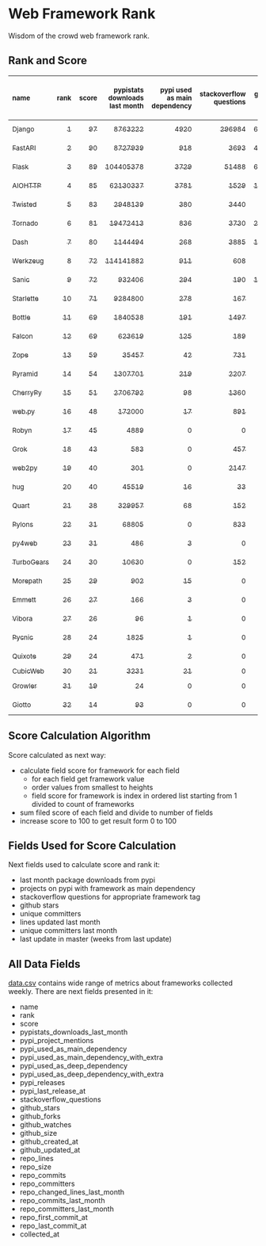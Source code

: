 # Web Framework Rank
Wisdom of the crowd web framework rank.

## Rank and Score
<sub>name</sub> | <sub>rank</sub> | <sub>score</sub> | <sub>pypistats downloads last month</sub> | <sub>pypi used as main dependency</sub> | <sub>stackoverflow questions</sub> | <sub>github stars</sub> | <sub>repo unique committers</sub> | <sub>repo changed lines last month</sub> | <sub>repo unique committers last month</sub> | <sub>repo last commit</sub>
:--- | ---: | ---: | ---: | ---: | ---: | ---: | ---: | ---: | ---: | ---:
[<sub>Django</sub>](https://github.com/django/django "first commit: 2005-07-13") | [<sub>1</sub>](# "  +0 last week") | [<sub>97</sub>](# "  +2 last week") | [<sub>8763222</sub>](# "  #6 in pypistats downloads last month +2.29% last week") | [<sub>4920</sub>](# "  #1 in pypi used as main dependency +0.39% last week") | [<sub>296984</sub>](# "  #1 in stackoverflow questions +0.13% last week") | [<sub>66325</sub>](# "  #1 in github stars +0.23% last week") | [<sub>2756</sub>](# "  #1 in repo unique committers +0.22% last week") | [<sub>2819</sub>](# "  #3 in repo changed lines last month -24.79% last week") | [<sub>35</sub>](# "  #2 in repo unique committers last month +9.38% last week") | [<sub>2022-09-17</sub>](# "▲ #1 in repo last commit 1 week ago")
[<sub>FastAPI</sub>](https://github.com/tiangolo/fastapi "first commit: 2018-12-05; uses: Starlette") | [<sub>2</sub>](# "  +0 last week") | [<sub>90</sub>](# "  +0 last week") | [<sub>8727939</sub>](# "  #7 in pypistats downloads last month +4.93% last week") | [<sub>918</sub>](# "  #4 in pypi used as main dependency +0.99% last week") | [<sub>3693</sub>](# "  #5 in stackoverflow questions +1.37% last week") | [<sub>49545</sub>](# "  #3 in github stars +0.52% last week") | [<sub>399</sub>](# "  #6 in repo unique committers +0.25% last week") | [<sub>3196</sub>](# "  #2 in repo changed lines last month -29.4% last week") | [<sub>62</sub>](# "  #1 in repo unique committers last month -17.33% last week") | [<sub>2022-09-15</sub>](# "▼ #3 in repo last commit 1 week ago")
[<sub>Flask</sub>](https://github.com/pallets/flask "first commit: 2010-04-06; uses: Werkzeug") | [<sub>3</sub>](# "  +0 last week") | [<sub>89</sub>](# "  +2 last week") | [<sub>104405378</sub>](# "  #2 in pypistats downloads last month +4.1% last week") | [<sub>3729</sub>](# "  #3 in pypi used as main dependency +0.43% last week") | [<sub>51488</sub>](# "  #2 in stackoverflow questions +0.14% last week") | [<sub>60559</sub>](# "  #2 in github stars +0.12% last week") | [<sub>810</sub>](# "  #2 in repo unique committers +0.25% last week") | [<sub>142</sub>](# "▲ #13 in repo changed lines last month +59.55% last week") | [<sub>7</sub>](# "  #5 in repo unique committers last month +0.0% last week") | [<sub>2022-09-14</sub>](# "▲ #3 in repo last commit 1 week ago")
[<sub>AIOHTTP</sub>](https://github.com/aio-libs/aiohttp "first commit: 2013-10-01") | [<sub>4</sub>](# "  +0 last week") | [<sub>85</sub>](# "  -1 last week") | [<sub>62130337</sub>](# "  #3 in pypistats downloads last month +4.44% last week") | [<sub>3781</sub>](# "  #2 in pypi used as main dependency +0.77% last week") | [<sub>1529</sub>](# "  #9 in stackoverflow questions +0.46% last week") | [<sub>12829</sub>](# "  #7 in github stars +0.19% last week") | [<sub>669</sub>](# "  #3 in repo unique committers +0.0% last week") | [<sub>1953</sub>](# "  #5 in repo changed lines last month +3.99% last week") | [<sub>3</sub>](# "  #9 in repo unique committers last month +0.0% last week") | [<sub>2022-09-13</sub>](# "▼ #3 in repo last commit 1 week ago")
[<sub>Twisted</sub>](https://github.com/twisted/twisted "first commit: 2001-07-09") | [<sub>5</sub>](# "  +0 last week") | [<sub>83</sub>](# "  +1 last week") | [<sub>2948139</sub>](# "  #8 in pypistats downloads last month +2.79% last week") | [<sub>380</sub>](# "  #7 in pypi used as main dependency +0.26% last week") | [<sub>3440</sub>](# "  #6 in stackoverflow questions +0.06% last week") | [<sub>4748</sub>](# "  #15 in github stars +0.19% last week") | [<sub>288</sub>](# "  #9 in repo unique committers +0.0% last week") | [<sub>15684</sub>](# "  #1 in repo changed lines last month +27.16% last week") | [<sub>8</sub>](# "▼ #4 in repo unique committers last month -11.11% last week") | [<sub>2022-09-17</sub>](# "▲ #1 in repo last commit 1 week ago")
[<sub>Tornado</sub>](https://github.com/tornadoweb/tornado "first commit: 2009-09-09") | [<sub>6</sub>](# "  +0 last week") | [<sub>81</sub>](# "  +1 last week") | [<sub>19472413</sub>](# "  #4 in pypistats downloads last month +1.67% last week") | [<sub>836</sub>](# "  #6 in pypi used as main dependency +0.24% last week") | [<sub>3730</sub>](# "  #4 in stackoverflow questions +0.03% last week") | [<sub>20742</sub>](# "  #4 in github stars +0.05% last week") | [<sub>443</sub>](# "  #5 in repo unique committers +0.0% last week") | [<sub>189</sub>](# "▲ #12 in repo changed lines last month +0.0% last week") | [<sub>4</sub>](# "▲ #6 in repo unique committers last month +0.0% last week") | [<sub>2022-08-26</sub>](# "  #15 in repo last commit 4 weeks ago")
[<sub>Dash</sub>](https://github.com/plotly/dash "first commit: 2015-04-10") | [<sub>7</sub>](# "  +0 last week") | [<sub>80</sub>](# "  +0 last week") | [<sub>1144494</sub>](# "  #12 in pypistats downloads last month +7.75% last week") | [<sub>268</sub>](# "  #10 in pypi used as main dependency +0.0% last week") | [<sub>3885</sub>](# "  #3 in stackoverflow questions +0.26% last week") | [<sub>17335</sub>](# "  #5 in github stars +0.3% last week") | [<sub>151</sub>](# "  #15 in repo unique committers +1.34% last week") | [<sub>2713</sub>](# "  #4 in repo changed lines last month -0.8% last week") | [<sub>10</sub>](# "▲ #3 in repo unique committers last month +25.0% last week") | [<sub>2022-09-16</sub>](# "▼ #3 in repo last commit 1 week ago")
[<sub>Werkzeug</sub>](https://github.com/pallets/werkzeug "first commit: 2007-05-04; used by: Flask and Quart") | [<sub>8</sub>](# "▲ +1 last week") | [<sub>72</sub>](# "▲ +0 last week") | [<sub>114141882</sub>](# "  #1 in pypistats downloads last month +4.78% last week") | [<sub>911</sub>](# "  #5 in pypi used as main dependency +0.44% last week") | [<sub>608</sub>](# "  #15 in stackoverflow questions -0.16% last week") | [<sub>6174</sub>](# "  #12 in github stars +0.05% last week") | [<sub>468</sub>](# "  #4 in repo unique committers +0.0% last week") | [<sub>2</sub>](# "▲ #15 in repo changed lines last month +0.0% last week") | [<sub>1</sub>](# "▲ #14 in repo unique committers last month +0.0% last week") | [<sub>2022-09-01</sub>](# "▼ #13 in repo last commit 3 weeks ago")
[<sub>Sanic</sub>](https://github.com/sanic-org/sanic "first commit: 2016-05-26") | [<sub>9</sub>](# "▲ +2 last week") | [<sub>72</sub>](# "▲ +2 last week") | [<sub>932406</sub>](# "  #13 in pypistats downloads last month -0.81% last week") | [<sub>294</sub>](# "  #8 in pypi used as main dependency +0.34% last week") | [<sub>190</sub>](# "  #17 in stackoverflow questions +0.0% last week") | [<sub>16468</sub>](# "  #6 in github stars +0.12% last week") | [<sub>356</sub>](# "  #8 in repo unique committers +0.28% last week") | [<sub>228</sub>](# "  #11 in repo changed lines last month -19.43% last week") | [<sub>3</sub>](# "  #9 in repo unique committers last month +0.0% last week") | [<sub>2022-09-15</sub>](# "▲ #3 in repo last commit 1 week ago")
[<sub>Starlette</sub>](https://github.com/encode/starlette "first commit: 2018-06-25; used by: FastAPI") | [<sub>10</sub>](# "▼ -2 last week") | [<sub>71</sub>](# "▼ -3 last week") | [<sub>9284800</sub>](# "  #5 in pypistats downloads last month +3.59% last week") | [<sub>278</sub>](# "  #9 in pypi used as main dependency +1.09% last week") | [<sub>167</sub>](# "  #19 in stackoverflow questions +0.6% last week") | [<sub>7394</sub>](# "  #10 in github stars +0.38% last week") | [<sub>220</sub>](# "  #12 in repo unique committers +0.0% last week") | [<sub>1080</sub>](# "  #8 in repo changed lines last month -0.55% last week") | [<sub>4</sub>](# "  #6 in repo unique committers last month -20.0% last week") | [<sub>2022-09-08</sub>](# "▼ #11 in repo last commit 2 weeks ago")
[<sub>Bottle</sub>](https://github.com/bottlepy/bottle "first commit: 2009-06-30") | [<sub>11</sub>](# "▼ -1 last week") | [<sub>69</sub>](# "▼ -2 last week") | [<sub>1840538</sub>](# "  #10 in pypistats downloads last month +2.04% last week") | [<sub>191</sub>](# "  #12 in pypi used as main dependency +0.0% last week") | [<sub>1497</sub>](# "  #10 in stackoverflow questions +0.07% last week") | [<sub>7736</sub>](# "  #9 in github stars +0.08% last week") | [<sub>231</sub>](# "  #11 in repo unique committers +0.0% last week") | [<sub>18</sub>](# "▲ #14 in repo changed lines last month +0.0% last week") | [<sub>3</sub>](# "  #9 in repo unique committers last month +0.0% last week") | [<sub>2022-09-05</sub>](# "▼ #11 in repo last commit 2 weeks ago")
[<sub>Falcon</sub>](https://github.com/falconry/falcon "first commit: 2012-12-06; used by: hug") | [<sub>12</sub>](# "  +0 last week") | [<sub>69</sub>](# "  +3 last week") | [<sub>623619</sub>](# "  #14 in pypistats downloads last month +2.17% last week") | [<sub>125</sub>](# "  #13 in pypi used as main dependency +0.81% last week") | [<sub>189</sub>](# "  #18 in stackoverflow questions +0.0% last week") | [<sub>8883</sub>](# "  #8 in github stars +0.11% last week") | [<sub>199</sub>](# "  #13 in repo unique committers +0.0% last week") | [<sub>779</sub>](# "  #9 in repo changed lines last month +3.45% last week") | [<sub>4</sub>](# "▲ #6 in repo unique committers last month +0.0% last week") | [<sub>2022-09-16</sub>](# "▲ #3 in repo last commit 1 week ago")
[<sub>Zope</sub>](https://github.com/zopefoundation/Zope "first commit: 1996-06-17") | [<sub>13</sub>](# "  +0 last week") | [<sub>59</sub>](# "  -1 last week") | [<sub>35457</sub>](# "  #19 in pypistats downloads last month +13.97% last week") | [<sub>42</sub>](# "  #16 in pypi used as main dependency +0.0% last week") | [<sub>731</sub>](# "  #14 in stackoverflow questions +0.0% last week") | [<sub>298</sub>](# "  #24 in github stars +0.68% last week") | [<sub>172</sub>](# "  #14 in repo unique committers +0.0% last week") | [<sub>241</sub>](# "▲ #10 in repo changed lines last month +0.0% last week") | [<sub>3</sub>](# "  #9 in repo unique committers last month +0.0% last week") | [<sub>2022-09-10</sub>](# "▼ #3 in repo last commit 2 weeks ago")
[<sub>Pyramid</sub>](https://github.com/Pylons/pyramid "first commit: 2008-07-04; used by: CubicWeb") | [<sub>14</sub>](# "  +0 last week") | [<sub>54</sub>](# "  +0 last week") | [<sub>1307701</sub>](# "  #11 in pypistats downloads last month -5.49% last week") | [<sub>219</sub>](# "  #11 in pypi used as main dependency +0.0% last week") | [<sub>2207</sub>](# "  #7 in stackoverflow questions -0.05% last week") | [<sub>3693</sub>](# "  #16 in github stars -0.03% last week") | [<sub>358</sub>](# "  #7 in repo unique committers +0.0% last week") | [<sub>0</sub>](# "▲ #16 in repo changed lines last month +100% last week") | [<sub>0</sub>](# "▲ #16 in repo unique committers last month +100% last week") | [<sub>2022-03-13</sub>](# "  #25 in repo last commit 27 weeks ago")
[<sub>CherryPy</sub>](https://github.com/cherrypy/cherrypy "first commit: 2004-11-20") | [<sub>15</sub>](# "  +0 last week") | [<sub>51</sub>](# "  +1 last week") | [<sub>2706792</sub>](# "  #9 in pypistats downloads last month +14.82% last week") | [<sub>98</sub>](# "  #14 in pypi used as main dependency +1.03% last week") | [<sub>1360</sub>](# "  #11 in stackoverflow questions +0.0% last week") | [<sub>1586</sub>](# "  #18 in github stars +0.25% last week") | [<sub>145</sub>](# "  #16 in repo unique committers +0.0% last week") | [<sub>0</sub>](# "▲ #16 in repo changed lines last month +100% last week") | [<sub>0</sub>](# "▲ #16 in repo unique committers last month +100% last week") | [<sub>2022-07-17</sub>](# "  #18 in repo last commit 9 weeks ago")
[<sub>web.py</sub>](https://github.com/webpy/webpy "first commit: 1970-01-01") | [<sub>16</sub>](# "  +0 last week") | [<sub>48</sub>](# "  +1 last week") | [<sub>172000</sub>](# "  #16 in pypistats downloads last month +3.95% last week") | [<sub>17</sub>](# "  #18 in pypi used as main dependency +0.0% last week") | [<sub>891</sub>](# "  #12 in stackoverflow questions +0.0% last week") | [<sub>5728</sub>](# "  #13 in github stars +0.02% last week") | [<sub>94</sub>](# "  #18 in repo unique committers +0.0% last week") | [<sub>0</sub>](# "▲ #16 in repo changed lines last month +100% last week") | [<sub>0</sub>](# "▲ #16 in repo unique committers last month +100% last week") | [<sub>2022-07-31</sub>](# "  #17 in repo last commit 7 weeks ago")
[<sub>Robyn</sub>](https://github.com/sansyrox/robyn "first commit: 2021-05-22") | [<sub>17</sub>](# "  +0 last week") | [<sub>45</sub>](# "  +0 last week") | [<sub>4889</sub>](# "  #21 in pypistats downloads last month -4.34% last week") | [<sub>0</sub>](# "  #26 in pypi used as main dependency +100% last week") | [<sub>0</sub>](# "  #23 in stackoverflow questions +100% last week") | [<sub>1511</sub>](# "  #19 in github stars +1.07% last week") | [<sub>21</sub>](# "  #27 in repo unique committers +0.0% last week") | [<sub>1533</sub>](# "  #7 in repo changed lines last month +1.59% last week") | [<sub>2</sub>](# "  #13 in repo unique committers last month +0.0% last week") | [<sub>2022-09-14</sub>](# "▼ #3 in repo last commit 1 week ago")
[<sub>Grok</sub>](https://github.com/zopefoundation/grok "first commit: 2006-10-14") | [<sub>18</sub>](# "  +0 last week") | [<sub>43</sub>](# "  +1 last week") | [<sub>583</sub>](# "▲ #25 in pypistats downloads last month +37.5% last week") | [<sub>0</sub>](# "  #26 in pypi used as main dependency +100% last week") | [<sub>457</sub>](# "  #16 in stackoverflow questions -0.22% last week") | [<sub>20</sub>](# "  #30 in github stars +0.0% last week") | [<sub>41</sub>](# "  #21 in repo unique committers +0.0% last week") | [<sub>1826</sub>](# "  #6 in repo changed lines last month +0.0% last week") | [<sub>1</sub>](# "▲ #14 in repo unique committers last month +0.0% last week") | [<sub>2022-09-01</sub>](# "▼ #13 in repo last commit 3 weeks ago")
[<sub>web2py</sub>](https://github.com/web2py/web2py "first commit: 2011-11-23") | [<sub>19</sub>](# "▲ +1 last week") | [<sub>40</sub>](# "▲ +0 last week") | [<sub>301</sub>](# "  #28 in pypistats downloads last month -7.1% last week") | [<sub>0</sub>](# "  #26 in pypi used as main dependency +100% last week") | [<sub>2147</sub>](# "  #8 in stackoverflow questions +0.05% last week") | [<sub>2013</sub>](# "  #17 in github stars +0.2% last week") | [<sub>271</sub>](# "  #10 in repo unique committers +0.0% last week") | [<sub>0</sub>](# "▲ #16 in repo changed lines last month +100% last week") | [<sub>0</sub>](# "▲ #16 in repo unique committers last month +100% last week") | [<sub>2022-06-04</sub>](# "  #21 in repo last commit 16 weeks ago")
[<sub>hug</sub>](https://github.com/hugapi/hug "first commit: 2015-07-17; uses: Falcon") | [<sub>20</sub>](# "▲ +1 last week") | [<sub>40</sub>](# "▲ +1 last week") | [<sub>45519</sub>](# "  #18 in pypistats downloads last month +6.13% last week") | [<sub>16</sub>](# "  #19 in pypi used as main dependency +0.0% last week") | [<sub>33</sub>](# "  #22 in stackoverflow questions +0.0% last week") | [<sub>6653</sub>](# "  #11 in github stars +0.0% last week") | [<sub>123</sub>](# "  #17 in repo unique committers +0.0% last week") | [<sub>0</sub>](# "▲ #16 in repo changed lines last month +100% last week") | [<sub>0</sub>](# "▲ #16 in repo unique committers last month +100% last week") | [<sub>2020-08-10</sub>](# "  #27 in repo last commit 110 weeks ago")
[<sub>Quart</sub>](https://gitlab.com/pgjones/quart "first commit: 2017-05-14; uses: Werkzeug") | [<sub>21</sub>](# "▲ +1 last week") | [<sub>38</sub>](# "▲ +0 last week") | [<sub>329957</sub>](# "  #15 in pypistats downloads last month +3.63% last week") | [<sub>68</sub>](# "  #15 in pypi used as main dependency +0.0% last week") | [<sub>152</sub>](# "  #20 in stackoverflow questions -0.65% last week") | [<sub>1</sub>](# "  #31 in github stars +0.0% last week") | [<sub>69</sub>](# "  #19 in repo unique committers +0.0% last week") | [<sub>0</sub>](# "▲ #16 in repo changed lines last month +100% last week") | [<sub>0</sub>](# "▲ #16 in repo unique committers last month +100% last week") | [<sub>2022-07-04</sub>](# "  #19 in repo last commit 11 weeks ago")
[<sub>Pylons</sub>](https://github.com/Pylons/pylons "first commit: 2006-02-18") | [<sub>22</sub>](# "▲ +1 last week") | [<sub>31</sub>](# "▲ +0 last week") | [<sub>68805</sub>](# "  #17 in pypistats downloads last month -4.43% last week") | [<sub>0</sub>](# "  #26 in pypi used as main dependency +100% last week") | [<sub>833</sub>](# "  #13 in stackoverflow questions +0.0% last week") | [<sub>220</sub>](# "  #25 in github stars +0.0% last week") | [<sub>36</sub>](# "  #22 in repo unique committers +0.0% last week") | [<sub>0</sub>](# "▲ #16 in repo changed lines last month +100% last week") | [<sub>0</sub>](# "▲ #16 in repo unique committers last month +100% last week") | [<sub>2018-01-12</sub>](# "  #30 in repo last commit 245 weeks ago")
[<sub>py4web</sub>](https://github.com/web2py/py4web "first commit: 2019-03-25") | [<sub>23</sub>](# "▼ -4 last week") | [<sub>31</sub>](# "▼ -10 last week") | [<sub>486</sub>](# "▼ #26 in pypistats downloads last month +2.53% last week") | [<sub>3</sub>](# "  #21 in pypi used as main dependency +0.0% last week") | [<sub>0</sub>](# "  #23 in stackoverflow questions +100% last week") | [<sub>183</sub>](# "  #26 in github stars +0.0% last week") | [<sub>62</sub>](# "  #20 in repo unique committers +0.0% last week") | [<sub>0</sub>](# "▼ #16 in repo changed lines last month -100.0% last week") | [<sub>0</sub>](# "▼ #16 in repo unique committers last month -100.0% last week") | [<sub>2022-08-15</sub>](# "  #16 in repo last commit 5 weeks ago")
[<sub>TurboGears</sub>](https://github.com/TurboGears/tg2 "first commit: 2007-06-27") | [<sub>24</sub>](# "  +0 last week") | [<sub>30</sub>](# "  +0 last week") | [<sub>10630</sub>](# "  #20 in pypistats downloads last month -0.9% last week") | [<sub>0</sub>](# "  #26 in pypi used as main dependency +100% last week") | [<sub>152</sub>](# "▲ #20 in stackoverflow questions +0.0% last week") | [<sub>777</sub>](# "▼ #21 in github stars +0.0% last week") | [<sub>35</sub>](# "  #23 in repo unique committers +0.0% last week") | [<sub>0</sub>](# "▲ #16 in repo changed lines last month +100% last week") | [<sub>0</sub>](# "▲ #16 in repo unique committers last month +100% last week") | [<sub>2021-05-26</sub>](# "  #26 in repo last commit 69 weeks ago")
[<sub>Morepath</sub>](https://github.com/morepath/morepath "first commit: 2013-07-17") | [<sub>25</sub>](# "  +0 last week") | [<sub>29</sub>](# "  +0 last week") | [<sub>902</sub>](# "  #24 in pypistats downloads last month +5.01% last week") | [<sub>15</sub>](# "  #20 in pypi used as main dependency +0.0% last week") | [<sub>0</sub>](# "  #23 in stackoverflow questions +100% last week") | [<sub>395</sub>](# "  #23 in github stars +0.0% last week") | [<sub>28</sub>](# "  #24 in repo unique committers +0.0% last week") | [<sub>0</sub>](# "▲ #16 in repo changed lines last month +100% last week") | [<sub>0</sub>](# "▲ #16 in repo unique committers last month +100% last week") | [<sub>2022-05-29</sub>](# "  #22 in repo last commit 16 weeks ago")
[<sub>Emmett</sub>](https://github.com/emmett-framework/emmett "first commit: 2014-10-22") | [<sub>26</sub>](# "  +0 last week") | [<sub>27</sub>](# "  +1 last week") | [<sub>166</sub>](# "  #29 in pypistats downloads last month -8.29% last week") | [<sub>3</sub>](# "  #21 in pypi used as main dependency +0.0% last week") | [<sub>0</sub>](# "  #23 in stackoverflow questions +100% last week") | [<sub>778</sub>](# "▲ #20 in github stars +0.39% last week") | [<sub>22</sub>](# "  #26 in repo unique committers +0.0% last week") | [<sub>0</sub>](# "▲ #16 in repo changed lines last month +100% last week") | [<sub>0</sub>](# "▲ #16 in repo unique committers last month +100% last week") | [<sub>2022-05-20</sub>](# "  #23 in repo last commit 18 weeks ago")
[<sub>Vibora</sub>](https://github.com/vibora-io/vibora "first commit: 2018-06-13") | [<sub>27</sub>](# "  +0 last week") | [<sub>26</sub>](# "  +1 last week") | [<sub>96</sub>](# "  #30 in pypistats downloads last month -24.41% last week") | [<sub>1</sub>](# "  #24 in pypi used as main dependency +0.0% last week") | [<sub>0</sub>](# "  #23 in stackoverflow questions +100% last week") | [<sub>5715</sub>](# "  #14 in github stars -0.02% last week") | [<sub>27</sub>](# "  #25 in repo unique committers +0.0% last week") | [<sub>0</sub>](# "▲ #16 in repo changed lines last month +100% last week") | [<sub>0</sub>](# "▲ #16 in repo unique committers last month +100% last week") | [<sub>2019-02-11</sub>](# "  #29 in repo last commit 188 weeks ago")
[<sub>Pycnic</sub>](https://github.com/nullism/pycnic "first commit: 2015-11-04") | [<sub>28</sub>](# "  +0 last week") | [<sub>24</sub>](# "  +0 last week") | [<sub>1825</sub>](# "  #23 in pypistats downloads last month +0.05% last week") | [<sub>1</sub>](# "  #24 in pypi used as main dependency +0.0% last week") | [<sub>0</sub>](# "  #23 in stackoverflow questions +100% last week") | [<sub>156</sub>](# "  #27 in github stars +0.0% last week") | [<sub>11</sub>](# "  #28 in repo unique committers +0.0% last week") | [<sub>0</sub>](# "▲ #16 in repo changed lines last month +100% last week") | [<sub>0</sub>](# "▲ #16 in repo unique committers last month +100% last week") | [<sub>2022-04-05</sub>](# "  #24 in repo last commit 24 weeks ago")
[<sub>Quixote</sub>](https://github.com/nascheme/quixote "first commit: 2006-03-16") | [<sub>29</sub>](# "  +0 last week") | [<sub>24</sub>](# "  +0 last week") | [<sub>471</sub>](# "▼ #27 in pypistats downloads last month -0.21% last week") | [<sub>2</sub>](# "  #23 in pypi used as main dependency +0.0% last week") | [<sub>0</sub>](# "  #23 in stackoverflow questions +100% last week") | [<sub>80</sub>](# "  #28 in github stars +0.0% last week") | [<sub>6</sub>](# "  #29 in repo unique committers +0.0% last week") | [<sub>0</sub>](# "▲ #16 in repo changed lines last month +100% last week") | [<sub>0</sub>](# "▲ #16 in repo unique committers last month +100% last week") | [<sub>2022-06-23</sub>](# "  #20 in repo last commit 13 weeks ago")
[<sub>CubicWeb</sub>](https://forge.extranet.logilab.fr/cubicweb/cubicweb "uses: Pyramid") | [<sub>30</sub>](# "  +0 last week") | [<sub>21</sub>](# "  +0 last week") | [<sub>3231</sub>](# "  #22 in pypistats downloads last month +35.24% last week") | [<sub>21</sub>](# "  #17 in pypi used as main dependency +0.0% last week") | [<sub>0</sub>](# "  #23 in stackoverflow questions +100% last week") | [<sub>0</sub>](# "  #32 in github stars +100% last week") | [<sub>0</sub>](# "  #32 in repo unique committers +100% last week") | [<sub>0</sub>](# "▲ #16 in repo changed lines last month +100% last week") | [<sub>0</sub>](# "▲ #16 in repo unique committers last month +100% last week") | [<sub></sub>](# "  #31 in repo last commit")
[<sub>Growler</sub>](https://github.com/pyGrowler/Growler "first commit: 2014-08-17") | [<sub>31</sub>](# "  +0 last week") | [<sub>19</sub>](# "  +1 last week") | [<sub>24</sub>](# "  #32 in pypistats downloads last month +9.09% last week") | [<sub>0</sub>](# "  #26 in pypi used as main dependency +100% last week") | [<sub>0</sub>](# "  #23 in stackoverflow questions +100% last week") | [<sub>686</sub>](# "  #22 in github stars +0.0% last week") | [<sub>6</sub>](# "  #29 in repo unique committers +0.0% last week") | [<sub>0</sub>](# "▲ #16 in repo changed lines last month +100% last week") | [<sub>0</sub>](# "▲ #16 in repo unique committers last month +100% last week") | [<sub>2020-03-08</sub>](# "  #28 in repo last commit 132 weeks ago")
[<sub>Giotto</sub>](https://github.com/priestc/giotto "first commit: 2012-02-26") | [<sub>32</sub>](# "  +0 last week") | [<sub>14</sub>](# "  +0 last week") | [<sub>93</sub>](# "  #31 in pypistats downloads last month -13.89% last week") | [<sub>0</sub>](# "  #26 in pypi used as main dependency +100% last week") | [<sub>0</sub>](# "  #23 in stackoverflow questions +100% last week") | [<sub>57</sub>](# "  #29 in github stars +0.0% last week") | [<sub>3</sub>](# "  #31 in repo unique committers +0.0% last week") | [<sub>0</sub>](# "▲ #16 in repo changed lines last month +100% last week") | [<sub>0</sub>](# "▲ #16 in repo unique committers last month +100% last week") | [<sub>2013-10-07</sub>](# "  #31 in repo last commit 467 weeks ago")

## Score Calculation Algorithm
Score calculated as next way:
- calculate field score for framework for each field
  - for each field get framework value
  - order values from smallest to heights
  - field score for framework is index in ordered list starting from 1 divided to count of frameworks
- sum filed score of each field and divide to number of fields
- increase score to 100 to get result form 0 to 100

## Fields Used for Score Calculation
Next fields used to calculate score and rank it:
- last month package downloads from pypi
- projects on pypi with framework as main dependency
- stackoverflow questions for appropriate framework tag
- github stars
- unique committers
- lines updated last month
- unique committers last month
- last update in master (weeks from last update)

## All Data Fields
[data.csv](data.csv) contains wide range of metrics about frameworks collected weekly.
There are next fields presented in it: 

- name
- rank
- score
- pypistats_downloads_last_month
- pypi_project_mentions
- pypi_used_as_main_dependency
- pypi_used_as_main_dependency_with_extra
- pypi_used_as_deep_dependency
- pypi_used_as_deep_dependency_with_extra
- pypi_releases
- pypi_last_release_at
- stackoverflow_questions
- github_stars
- github_forks
- github_watches
- github_size
- github_created_at
- github_updated_at
- repo_lines
- repo_size
- repo_commits
- repo_committers
- repo_changed_lines_last_month
- repo_commits_last_month
- repo_committers_last_month
- repo_first_commit_at
- repo_last_commit_at
- collected_at
